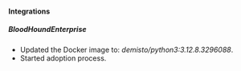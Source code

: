 #### Integrations
##### BloodHoundEnterprise
- Updated the Docker image to: *demisto/python3:3.12.8.3296088*.
- Started adoption process.
